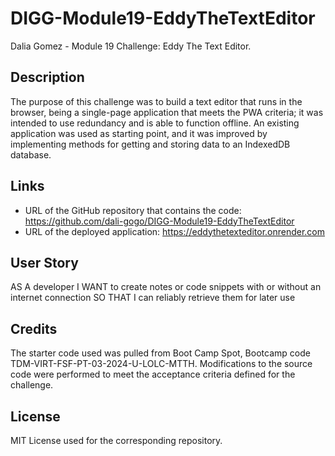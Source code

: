 # DIGG-Module19-EddyTheTextEditor
Dalia Gomez - Module 19 Challenge: Eddy The Text Editor.

## Description
The purpose of this challenge was to build a text editor that runs in the browser, being a single-page application that meets the PWA criteria; it was intended to use redundancy and is able to function offline. An existing application was used as starting point, and it was improved by implementing methods for getting and storing data to an IndexedDB database. 

## Links
- URL of the GitHub repository that contains the code: https://github.com/dali-gogo/DIGG-Module19-EddyTheTextEditor
- URL of the deployed application: https://eddythetexteditor.onrender.com

## User Story
AS A developer
I WANT to create notes or code snippets with or without an internet connection
SO THAT I can reliably retrieve them for later use

## Credits
The starter code used was pulled from Boot Camp Spot, Bootcamp code TDM-VIRT-FSF-PT-03-2024-U-LOLC-MTTH. Modifications to the source code were performed to meet the acceptance criteria defined for the challenge.

## License
MIT License used for the corresponding repository.
